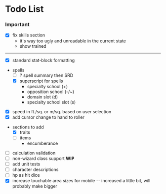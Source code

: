 # Todo List

### Important

- [x] fix skills section
  - it's way too ugly and unreadable in the current state
  - show trained

---

- [x] standard stat-block formatting
- spells
  - [ ] ? spell summary then SRD
  - [x] superscript for spells
    - specialty school (+)
    - opposition school (-/~)
    - domain slot (d)
    - specialty school slot (s)
- [x] speed in ft./sq. or m/sq. based on user selection
- [x] add cursor change to hand to roller
- sections to add
  - [x] traits
  - [ ] items
    - encumberance
- [ ] calculation validation
- [ ] non-wizard class support **WIP**
- [ ] add unit tests
- [ ] character descriptions
- [ ] hp as hit dice
- [x] increase touchable area sizes for mobile -- increased a little bit, will probably make bigger
